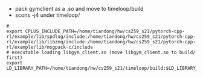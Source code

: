 * pack gymclient as a .so and move to timeloop/build
* scons -j4 under timeloop/

```
# 
export CPLUS_INCLUDE_PATH=/home/tiandong/hw/cs259_s21/pytorch-cpp-rl/example/lib/spdlog/include:/home/tiandong/hw/cs259_s21/pytorch-cpp-rl/example/lib/libzmq/include:/home/tiandong/hw/cs259_s21/pytorch-cpp-rl/example/lib/msgpack-c/include
# executable loading libgym_client.so (move libgym_client.so to build/ first)
export LD_LIBRARY_PATH=/home/tiandong/hw/cs259_s21/timeloop/build:$LD_LIBRARY_PATH
```
